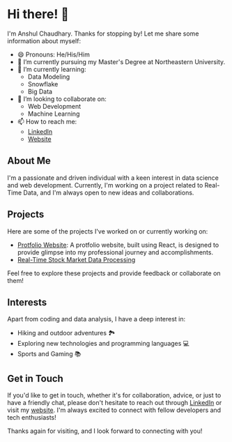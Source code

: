 # Hi there! 👋
I'm Anshul Chaudhary. Thanks for stopping by! Let me share some information about myself:

- 😄 Pronouns: He/His/Him
- 🔭 I’m currently pursuing my Master's Degree at Northeastern University.
- 🌱 I’m currently learning:
  - Data Modeling
  - Snowflake
  - Big Data
- 👯 I’m looking to collaborate on:
  - Web Development
  - Machine Learning
- 📫 How to reach me:
  - [LinkedIn](https://www.linkedin.com/in/chaudharyanshul/)
  - [Website](https://chaudharyanshul.com/)

## About Me
I'm a passionate and driven individual with a keen interest in data science and web development. Currently, I'm working on a project related to Real-Time Data, and I'm always open to new ideas and collaborations.

## Projects
Here are some of the projects I've worked on or currently working on:

- [Protfolio Website](https://github.com/ChaudharyAnshul/Anshul_Personal_Website): A protfolio website, built using React, is designed to provide glimpse into my professional journey and accomplishments.
- [Real-Time Stock Market Data Processing](https://github.com/ChaudharyAnshul/Stock-Market-Real-Time-Data)

Feel free to explore these projects and provide feedback or collaborate on them!

## Interests
Apart from coding and data analysis, I have a deep interest in:
- Hiking and outdoor adventures 🏞️
- Exploring new technologies and programming languages 💻
- Sports and Gaming 📚

## Get in Touch
If you'd like to get in touch, whether it's for collaboration, advice, or just to have a friendly chat, please don't hesitate to reach out through [LinkedIn](https://www.linkedin.com/in/chaudharyanshul/) or visit my [website](https://chaudharyanshul.com/). I'm always excited to connect with fellow developers and tech enthusiasts!

Thanks again for visiting, and I look forward to connecting with you!
